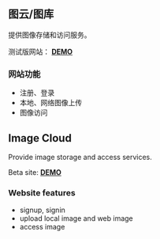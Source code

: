## 图云/图库

提供图像存储和访问服务。

测试版网站： **[DEMO](https://imagecloud.shiyq.top)**

### 网站功能
- 注册、登录
- 本地、网络图像上传
- 图像访问

## Image Cloud

Provide image storage and access services.

Beta site: **[DEMO](https://imagecloud.shiyq.top)**

### Website features
- signup, signin
- upload local image and web image
- access image



